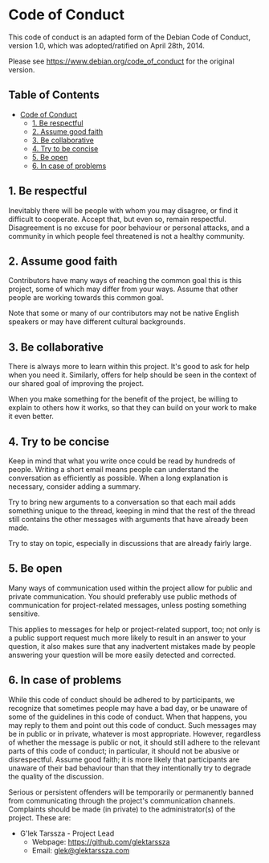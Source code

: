 # Code of Conduct #

This code of conduct is an adapted form of the Debian Code of Conduct, version
1.0, which was adopted/ratified on April 28th, 2014.

Please see https://www.debian.org/code_of_conduct for the original version.

<!-- omit in toc -->
## Table of Contents ##

* [Code of Conduct](#code-of-conduct)
    * [1. Be respectful](#1-be-respectful)
    * [2. Assume good faith](#2-assume-good-faith)
    * [3. Be collaborative](#3-be-collaborative)
    * [4. Try to be concise](#4-try-to-be-concise)
    * [5. Be open](#5-be-open)
    * [6. In case of problems](#6-in-case-of-problems)


## 1. Be respectful ##

Inevitably there will be people with whom you may disagree, or find it difficult
to cooperate. Accept that, but even so, remain respectful. Disagreement is no
excuse for poor behaviour or personal attacks, and a community in which people
feel threatened is not a healthy community.

## 2. Assume good faith ##

Contributors have many ways of reaching the common goal this is this project,
some of which may differ from your ways. Assume that other people are working
towards this common goal.

Note that some or many of our contributors may not be native English speakers or
may have different cultural backgrounds.

## 3. Be collaborative ##

There is always more to learn within this project. It's good to ask for help
when you need it. Similarly, offers for help should be seen in the context of
our shared goal of improving the project.

When you make something for the benefit of the project, be willing to explain to
others how it works, so that they can build on your work to make it even better.

## 4. Try to be concise ##

Keep in mind that what you write once could be read by hundreds of people.
Writing a short email means people can understand the conversation as
efficiently as possible. When a long explanation is necessary, consider adding a
summary.

Try to bring new arguments to a conversation so that each mail adds something
unique to the thread, keeping in mind that the rest of the thread still contains
the other messages with arguments that have already been made.

Try to stay on topic, especially in discussions that are already fairly large.

## 5. Be open ##

Many ways of communication used within the project allow for public and private
communication. You should preferably use public methods of communication for
project-related messages, unless posting something sensitive.

This applies to messages for help or project-related support, too; not only is a
public support request much more likely to result in an answer to your question,
it also makes sure that any inadvertent mistakes made by people answering your
question will be more easily detected and corrected.

## 6. In case of problems ##

While this code of conduct should be adhered to by participants, we recognize
that sometimes people may have a bad day, or be unaware of some of the
guidelines in this code of conduct. When that happens, you may reply to them and
point out this code of conduct. Such messages may be in public or in private,
whatever is most appropriate. However, regardless of whether the message is
public or not, it should still adhere to the relevant parts of this code of
conduct; in particular, it should not be abusive or disrespectful. Assume good
faith; it is more likely that participants are unaware of their bad behaviour
than that they intentionally try to degrade the quality of the discussion.

Serious or persistent offenders will be temporarily or permanently banned from
communicating through the project's communication channels. Complaints should be
made (in private) to the administrator(s) of the project. These are:

* G'lek Tarssza - Project Lead
    * Webpage: https://github.com/glektarssza
    * Email: [glek@glektarssza.com](mailto:glek@glektarssza.com)

